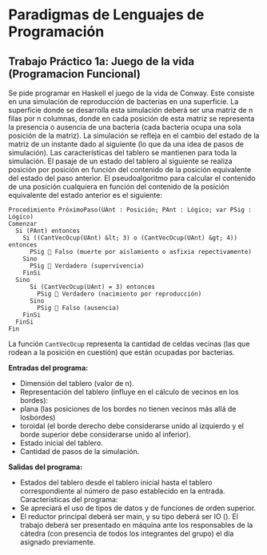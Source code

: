 # Paradigmas de Lenguajes de Programación

## Trabajo Práctico 1a: Juego de la vida (Programacion Funcional)

Se pide programar en Haskell el juego de la vida de Conway. Este consiste en una
simulación de reproducción de bacterias en una superficie. La superficie donde se
desarrolla esta simulación deberá ser una matriz de n filas por n columnas, donde en
cada posición de esta matriz se representa la presencia o ausencia de una bacteria
(cada bacteria ocupa una sola posición de la matriz). La simulación se refleja en el
cambio del estado de la matriz de un instante dado al siguiente (lo que da una idea de
pasos de simulación). Las características del tablero se mantienen para toda la
simulación.
El pasaje de un estado del tablero al siguiente se realiza posición por posición en
función del contenido de la posición equivalente del estado del paso anterior. El
pseudoalgoritmo para calcular el contenido de una posición cualquiera en función del
contenido de la posición equivalente del estado anterior es el siguiente:

~~~~  
Procedimiento PróximoPaso(UAnt : Posición; PAnt : Lógico; var PSig : Lógico)
Comenzar
  Si (PAnt) entonces
    Si ((CantVecOcup(UAnt) &lt; 3) o (CantVecOcup(UAnt) &gt; 4)) entonces
      PSig  Falso (muerte por aislamiento o asfixia repectivamente)
    Sino
      PSig  Verdadero (supervivencia)
    FinSi
  Sino
      Si (CantVecOcup(UAnt) = 3) entonces
        PSig  Verdadero (nacimiento por reproducción)
      Sino
        PSig  Falso (ausencia)
    FinSi
  FinSi
Fin 
~~~~

La función ```CantVecOcup``` representa la cantidad de celdas vecinas (las que rodean a
la posición en cuestión) que están ocupadas por bacterias.

**Entradas del programa:**
- Dimensión del tablero (valor de n).
- Representación del tablero (influye en el cálculo de vecinos en los bordes):
- plana (las posiciones de los bordes no tienen vecinos más allá de losbordes)
- toroidal (el borde derecho debe considerarse unido al izquierdo y el borde superior debe considerarse unido al inferior).
- Estado inicial del tablero.
- Cantidad de pasos de la simulación.

**Salidas del programa:**
- Estados del tablero desde el tablero inicial hasta el tablero correspondiente al número de paso establecido en la entrada.
Características del programa:
- Se apreciará el uso de tipos de datos y de funciones de orden superior.
- El reductor principal deberá ser main, y su tipo deberá ser IO ().
El trabajo deberá ser presentado en máquina ante los responsables de la cátedra
(con presencia de todos los integrantes del grupo) el día asignado previamente.

